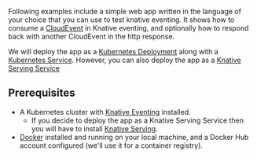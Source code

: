Following examples include a simple web app written in the language of your
choice that you can use to test knative eventing. It shows how to consume a
[CloudEvent](https://cloudevents.io/) in Knative eventing, and optionally how to
respond back with another CloudEvent in the http response.

We will deploy the app as a
[Kubernetes Deployment](https://kubernetes.io/docs/concepts/workloads/controllers/deployment/)
along with a
[Kubernetes Service](https://kubernetes.io/docs/concepts/services-networking/service/).
However, you can also deploy the app as a
[Knative Serving Service](../../../serving/README.md)

## Prerequisites

- A Kubernetes cluster with
  [Knative Eventing](../../getting-started.md#installing-knative-eventing)
  installed.
  - If you decide to deploy the app as a Knative Serving Service then you will
    have to install [Knative Serving](../../../install/README.md).
- [Docker](https://www.docker.com) installed and running on your local machine,
  and a Docker Hub account configured (we'll use it for a container registry).
